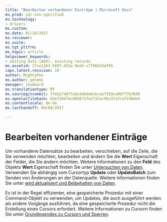 ```yaml
---
title: "Bearbeiten vorhandener Einträge | Microsoft Docs"
ms.prod: sql-non-specified
ms.technology:
- drivers
ms.custom: 
ms.date: 01/19/2017
ms.reviewer: 
ms.suite: 
ms.tgt_pltfrm: 
ms.topic: article
helpviewer_keywords:
- editing data [ADO], existing records
ms.assetid: 17ce1263-5897-452a-9ea5-c7f96b33df65
caps.latest.revision: 10
author: MightyPen
ms.author: genemi
manager: jhubbard
ms.translationtype: MT
ms.sourcegitcommit: f7e6274d77a9cdd4de6cbcaef559ca99f77b3608
ms.openlocfilehash: 03e720476c8056737e2735ac96c97a7caf190de4
ms.contentlocale: de-de
ms.lasthandoff: 09/09/2017

---
```

# <a name="editing-existing-records"></a>Bearbeiten vorhandener Einträge
Um vorhandene Datensätze zu bearbeiten, verschieben, auf die Zeile, die Sie verwenden möchten, bearbeiten und ändern Sie die **Wert** Eigenschaft der Felder, die Sie ändern möchten. Weitere Informationen zu den **Feld** des Objekts **Wert** Eigenschaft finden Sie unter [Untersuchen von Daten](../../../ado/guide/data/examining-data.md). Verwenden Sie abhängig vom Cursortyp **Update** oder **UpdateBatch** zum Senden von Änderungen an der Datenquelle. Weitere Informationen finden Sie unter [wird aktualisiert und Beibehalten von Daten](../../../ado/guide/data/updating-and-persisting-data.md).  
  
 Es ist in der Regel effizienter, eine gespeicherte Prozedur mit einer Command-Objekt zu verwenden, um Updates, die auch ausgeführt werden als andere Vorgänge ausführen, da eine gespeicherte Prozedur nicht die Erstellung eines Cursors erfordert. Weitere Informationen zu Cursorn finden Sie unter [Grundlegendes zu Cursorn und Sperren](../../../ado/guide/data/understanding-cursors-and-locks.md).
